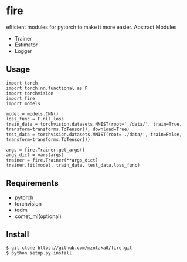 # fire
efficient modules for pytorch to make it more easier.
Abstract Modules
* Trainer
* Estimator
* Logger

## Usage
```
import torch
import torch.nn.functional as F
import torchvision
import fire
import models

model = models.CNN()
loss_func = F.nll_loss
train_data = torchvision.datasets.MNIST(root='./data/', train=True, transform=transforms.ToTensor(), download=True)
test_data = torchvision.datasets.MNIST(root='./data/', train=False, transform=transforms.ToTensor())

args = fire.Trainer.get_args()
args_dict = vars(args)
trainer = fire.Trainer(**args_dict)
trainer.fit(model, train_data, test_data,loss_func)
```

## Requirements
* pytorch
* torchvision
* tqdm
* comet_ml(optional)

## Install
```
$ git clone https://github.com/mzntaka0/fire.git
$ python setup.py install
```




